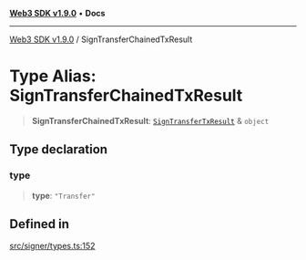 [**Web3 SDK v1.9.0**](../README.md) • **Docs**

***

[Web3 SDK v1.9.0](../globals.md) / SignTransferChainedTxResult

# Type Alias: SignTransferChainedTxResult

> **SignTransferChainedTxResult**: [`SignTransferTxResult`](../interfaces/SignTransferTxResult.md) & `object`

## Type declaration

### type

> **type**: `"Transfer"`

## Defined in

[src/signer/types.ts:152](https://github.com/Mystic-Nayy/alephium-web3/blob/c1afd789a197ce5fe21f08c2965942090157c33d/packages/web3/src/signer/types.ts#L152)
